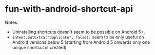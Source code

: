 # fun-with-android-shortcut-api

Notes: 
- Uninstalling shortcuts doesn't seem to be possible on Android 5+.
- `intent.putExtra("duplicate", false);` seem to be only useful on Android versions below 5 (starting from Android 5 onwards only one unique shortcut is created)

